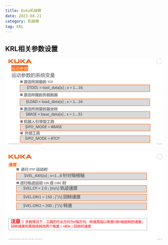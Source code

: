 ```yaml
---
title: Kuka机械臂
date: 2023-08-21
category: 机械臂
tag: KRL
---
```




## KRL相关参数设置

![运动参数](./Kuka%E6%9C%BA%E6%A2%B0%E8%87%82/image-20230821093830436.png)

![速度](./Kuka%E6%9C%BA%E6%A2%B0%E8%87%82/image-20230821093942989.png)

